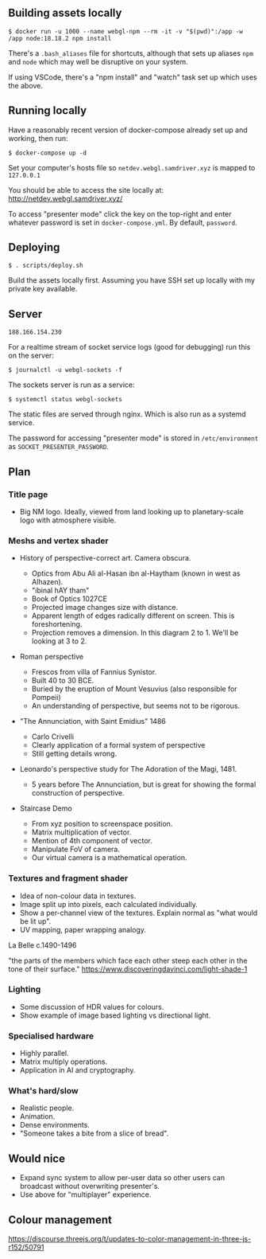 
## Building assets locally
```
$ docker run -u 1000 --name webgl-npm --rm -it -v "$(pwd)":/app -w /app node:18.18.2 npm install
```
There's a `.bash_aliases` file for shortcuts, although that sets up aliases `npm` and `node` which may well be disruptive on your system.

If using VSCode, there's a "npm install" and "watch" task set up which uses the above.

## Running locally
Have a reasonably recent version of docker-compose already set up and working, then run:
```
$ docker-compose up -d
```
Set your computer's hosts file so `netdev.webgl.samdriver.xyz` is mapped to `127.0.0.1`

You should be able to access the site locally at: http://netdev.webgl.samdriver.xyz/

To access "presenter mode" click the key on the top-right and enter whatever password is set in `docker-compose.yml`. By default, `password`.

## Deploying
```
$ . scripts/deploy.sh
```
Build the assets locally first. Assuming you have SSH set up locally with my private key available.

## Server
`188.166.154.230`

For a realtime stream of socket service logs (good for debugging) run this on the server:
```
$ journalctl -u webgl-sockets -f
```

The sockets server is run as a service:
```
$ systemctl status webgl-sockets
```

The static files are served through nginx. Which is also run as a systemd service.

The password for accessing "presenter mode" is stored in `/etc/environment` as `SOCKET_PRESENTER_PASSWORD`.

## Plan

### Title page
- Big NM logo. Ideally, viewed from land looking up to planetary-scale logo with atmosphere visible.

### Meshs and vertex shader
- History of perspective-correct art. Camera obscura.
    - Optics from Abu Ali al-Hasan ibn al-Haytham (known in west as Alhazen).
    - "ibinal hAY tham"
    - Book of Optics 1027CE
    - Projected image changes size with distance.
    - Apparent length of edges radically different on screen. This is foreshortening.
    - Projection removes a dimension. In this diagram 2 to 1. We'll be looking at 3 to 2.

- Roman perspective
    - Frescos from villa of Fannius Synistor.
    - Built 40 to 30 BCE.
    - Buried by the eruption of Mount Vesuvius (also responsible for Pompeii)
    - An understanding of perspective, but seems not to be rigorous.

- "The Annunciation, with Saint Emidius" 1486
    - Carlo Crivelli
    - Clearly application of a formal system of perspective
    - Still getting details wrong.

- Leonardo's perspective study for The Adoration of the Magi, 1481.
    - 5 years before The Annunciation, but is great for showing the formal construction of perspective.

- Staircase Demo
    - From xyz position to screenspace position.
    - Matrix multiplication of vector.
    - Mention of 4th component of vector.
    - Manipulate FoV of camera.
    - Our virtual camera is a mathematical operation.


### Textures and fragment shader
- Idea of non-colour data in textures.
- Image split up into pixels, each calculated individually.
- Show a per-channel view of the textures. Explain normal as "what would be lit up".
- UV mapping, paper wrapping analogy.

La Belle c.1490-1496

"the parts of the members which face each
other steep each other in the tone of their surface."
https://www.discoveringdavinci.com/light-shade-1

### Lighting
- Some discussion of HDR values for colours.
- Show example of image based lighting vs directional light.

### Specialised hardware
- Highly parallel.
- Matrix multiply operations.
- Application in AI and cryptography.

### What's hard/slow
- Realistic people.
- Animation.
- Dense environments.
- "Someone takes a bite from a slice of bread".

## Would nice
- Expand sync system to allow per-user data so other users can broadcast without overwriting presenter's.
- Use above for "multiplayer" experience.

## Colour management
https://discourse.threejs.org/t/updates-to-color-management-in-three-js-r152/50791
